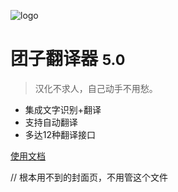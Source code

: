 
![logo](/assets/img/favicon.ico)

# 团子翻译器 <small>5.0</small>

> 汉化不求人，自己动手不用愁。

- 集成文字识别+翻译
- 支持自动翻译
- 多达12种翻译接口


[使用文档](/5.0/basic/start)

// 根本用不到的封面页，不用管这个文件